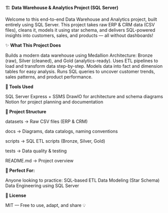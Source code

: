 🏗️ **Data Warehouse & Analytics Project (SQL Server)**

Welcome to this end-to-end Data Warehouse and Analytics project, built entirely using SQL Server. This project takes raw ERP & CRM data (CSV files), cleans it, models it using star schema, and delivers SQL-powered insights into customers, sales, and products — all without dashboards!

✨ **What This Project Does**

Builds a modern data warehouse using Medallion Architecture: Bronze (raw), Silver (cleaned), and Gold (analytics-ready).
Uses ETL pipelines to load and transform data step-by-step.
Models data into fact and dimension tables for easy analysis.
Runs SQL queries to uncover customer trends, sales patterns, and product performance.

**🔧 Tools Used**

SQL Server Express + SSMS
DrawIO for architecture and schema diagrams
Notion for project planning and documentation

**📁 Project Structure**

datasets      → Raw CSV files (ERP & CRM)

docs          → Diagrams, data catalogs, naming conventions

scripts       → SQL ETL scripts (Bronze, Silver, Gold)

tests         → Data quality & testing

README.md     → Project overview

**🎯 Perfect For:**

Anyone looking to practice:
SQL-based ETL
Data Modeling (Star Schema)
Data Engineering using SQL Server

**📜 License**

MIT — Free to use, adapt, and share 💡
